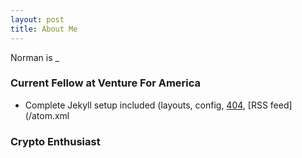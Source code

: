```yaml
---
layout: post
title: About Me
---
```


Norman is _

### Current Fellow at Venture For America


* Complete Jekyll setup included (layouts, config, [404](/404), [RSS feed](/atom.xml

### Crypto Enthusiast

